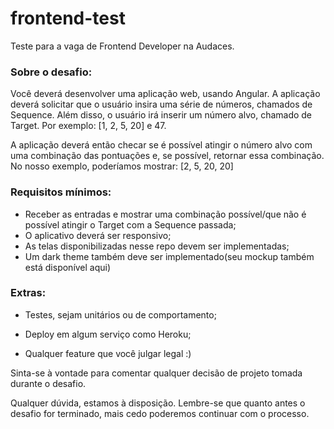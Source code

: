 # frontend-test

Teste para a vaga de Frontend Developer na Audaces.

### Sobre o desafio:
Você deverá desenvolver uma aplicação web, usando Angular.
A aplicação deverá solicitar que o usuário insira uma série de números, chamados de Sequence.
Além disso, o usuário irá inserir um número alvo, chamado de Target.
Por exemplo: [1, 2, 5, 20] e 47.  

A aplicação deverá então checar se é possível atingir o número alvo com uma combinação das pontuações e, se possível, retornar essa combinação.  
No nosso exemplo, poderíamos mostrar: [2, 5, 20, 20]  

### Requisitos mínimos: 

* Receber as entradas e mostrar uma combinação possível/que não é possível atingir o Target com a Sequence passada;
* O aplicativo deverá ser responsivo;
* As telas disponibilizadas nesse repo devem ser implementadas;
* Um dark theme também deve ser implementado(seu mockup também está disponível aqui)
 

### Extras: 

* Testes, sejam unitários ou de comportamento; 

* Deploy em algum serviço como Heroku; 

* Qualquer feature que você julgar legal :) 

 

Sinta-se à vontade para comentar qualquer decisão de projeto tomada durante o desafio. 

Qualquer dúvida, estamos à disposição. Lembre-se que quanto antes o desafio for terminado, mais cedo poderemos continuar com o processo.  
